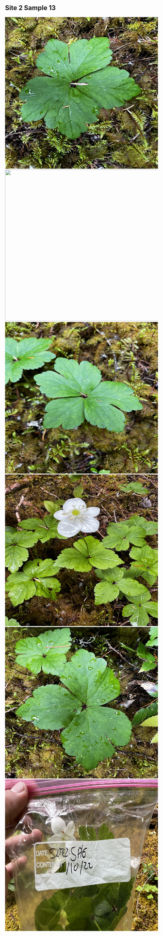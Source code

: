 ## Site 2 Sample 13

<img src="https://github.com/ricardoi/PNWv/blob/main/figures/s2/rs13/IMG_2363.jpeg" width="700" height="500">
<img src="https://github.com/ricardoi/PNWv/blob/main/figures/s2/rs13/IMG_2364.jpeg" width="700" height="500">
<img src="https://github.com/ricardoi/PNWv/blob/main/figures/s2/rs13/IMG_2365.jpeg" width="700" height="500">
<img src="https://github.com/ricardoi/PNWv/blob/main/figures/s2/rs13/IMG_2366.jpeg" width="700" height="500">
<img src="https://github.com/ricardoi/PNWv/blob/main/figures/s2/rs13/IMG_2367.jpeg" width="700" height="500">
<img src="https://github.com/ricardoi/PNWv/blob/main/figures/s2/rs13/IMG_2368.jpeg" width="700" height="500">
